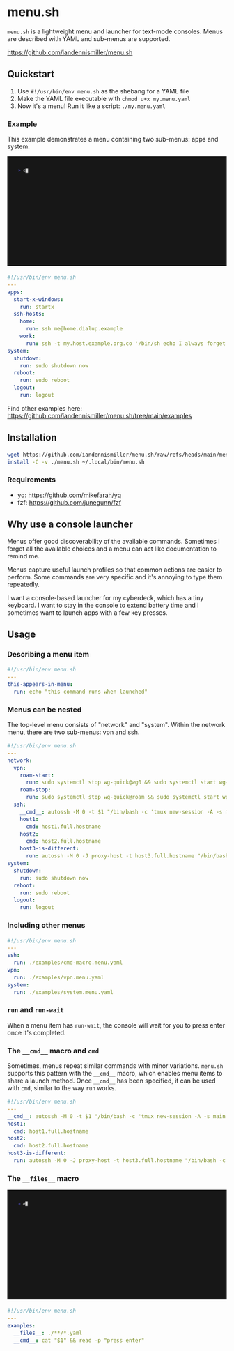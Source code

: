 # menu.sh

`menu.sh` is a lightweight menu and launcher for text-mode consoles.
Menus are described with YAML and sub-menus are supported.

https://github.com/iandennismiller/menu.sh

## Quickstart

1. Use `#!/usr/bin/env menu.sh` as the shebang for a YAML file
2. Make the YAML file executable with `chmod u+x my.menu.yaml`
3. Now it's a menu! Run it like a script: `./my.menu.yaml`

### Example

This example demonstrates a menu containing two sub-menus: apps and system.

![menu.sh 30-second demonstration](tutorials/30s-demo.gif)

```yaml
#!/usr/bin/env menu.sh
---
apps:
  start-x-windows:
    run: startx
  ssh-hosts:
    home:
      run: ssh me@home.dialup.example
    work:
      run: ssh -t my.host.example.org.co '/bin/sh echo I always forget this hostname'
system:
  shutdown:
    run: sudo shutdown now
  reboot:
    run: sudo reboot
  logout:
    run: logout
```

Find other examples here: https://github.com/iandennismiller/menu.sh/tree/main/examples

## Installation

```bash
wget https://github.com/iandennismiller/menu.sh/raw/refs/heads/main/menu.sh
install -C -v ./menu.sh ~/.local/bin/menu.sh
```

### Requirements

- yq: https://github.com/mikefarah/yq
- fzf: https://github.com/junegunn/fzf

## Why use a console launcher

Menus offer good discoverability of the available commands. Sometimes I forget all the available choices and a menu can act like documentation to remind me.

Menus capture useful launch profiles so that common actions are easier to perform. Some commands are very specific and it's annoying to type them repeatedly.

I want a console-based launcher for my cyberdeck, which has a tiny keyboard. I want to stay in the console to extend battery time and I sometimes want to launch apps with a few key presses.

## Usage

### Describing a menu item

```yaml
#!/usr/bin/env menu.sh
---
this-appears-in-menu:
  run: echo "this command runs when launched"
```

### Menus can be nested

The top-level menu consists of "network" and "system".
Within the network menu, there are two sub-menus: vpn and ssh.

```yaml
#!/usr/bin/env menu.sh
---
network:
  vpn:
    roam-start:
      run: sudo systemctl stop wg-quick@wg0 && sudo systemctl start wg-quick@roam
    roam-stop:
      run: sudo systemctl stop wg-quick@roam && sudo systemctl start wg-quick@wg0
  ssh:
    __cmd__: autossh -M 0 -t $1 "/bin/bash -c 'tmux new-session -A -s main'"
    host1:
      cmd: host1.full.hostname
    host2:
      cmd: host2.full.hostname
    host3-is-different:
      run: autossh -M 0 -J proxy-host -t host3.full.hostname "/bin/bash -c 'tmux new-session -A -s main'"
system:
  shutdown:
    run: sudo shutdown now
  reboot:
    run: sudo reboot
  logout:
    run: logout
```

### Including other menus

```yaml
#!/usr/bin/env menu.sh
---
ssh:
  run: ./examples/cmd-macro.menu.yaml
vpn:
  run: ./examples/vpn.menu.yaml
system:
  run: ./examples/system.menu.yaml
```

### `run` and `run-wait`

When a menu item has `run-wait`, the console will wait for you to press enter once it's completed.

### The `__cmd__` macro and `cmd`

Sometimes, menus repeat similar commands with minor variations.
`menu.sh` supports this pattern with the `__cmd__` macro, which enables menu items to share a launch method.
Once `__cmd__` has been specified, it can be used with `cmd`, similar to the way `run` works.

```yaml
#!/usr/bin/env menu.sh
---
__cmd__: autossh -M 0 -t $1 "/bin/bash -c 'tmux new-session -A -s main'"
host1:
  cmd: host1.full.hostname
host2:
  cmd: host2.full.hostname
host3-is-different:
  run: autossh -M 0 -J proxy-host -t host3.full.hostname "/bin/bash -c 'tmux new-session -A -s main'"
```

### The `__files__` macro

![menu.sh __files__ tutorial](tutorials/macro-files.gif)

```yaml
#!/usr/bin/env menu.sh
---
examples:
  __files__: ./**/*.yaml
  __cmd__: cat "$1" && read -p "press enter"
```
